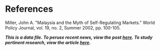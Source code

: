 # References

Miller, John A. "Malaysia and the Myth of Self-Regulating Markets." World Policy Journal, vol. 19, no. 2, Summer 2002, pp. 100-105.

***This is a data file. To peruse recent news, view the post [here](https://mintstreettodalalstreet.com/). To study pertinent research, view the article [here](https://www.linkedin.com/pulse/).***
